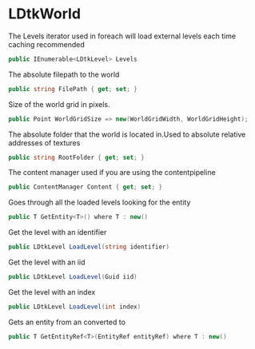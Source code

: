 # LDtkWorld

The Levels iterator used in foreach will load external levels each time caching recommended
```cs
public IEnumerable<LDtkLevel> Levels
```

The absolute filepath to the world
```cs
public string FilePath { get; set; }
```

Size of the world grid in pixels.
```cs
public Point WorldGridSize => new(WorldGridWidth, WorldGridHeight);
```

The absolute folder that the world is located in.Used to absolute relative addresses of textures
```cs
public string RootFolder { get; set; }
```

The content manager used if you are using the contentpipeline
```cs
public ContentManager Content { get; set; }
```

Goes through all the loaded levels looking for the entity
```cs
public T GetEntity<T>() where T : new()
```

Get the level with an identifier
```cs
public LDtkLevel LoadLevel(string identifier)
```

Get the level with an iid
```cs
public LDtkLevel LoadLevel(Guid iid)
```

Get the level with an index
```cs
public LDtkLevel LoadLevel(int index)
```

Gets an entity from an <paramref name="entityRef"/> converted to <typeparamref name="T"/>
```cs
public T GetEntityRef<T>(EntityRef entityRef) where T : new()
```
